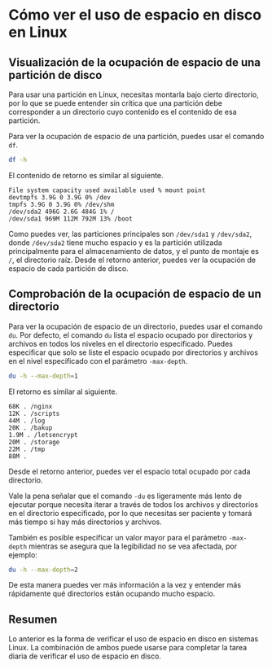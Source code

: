 # Cómo ver el uso de espacio en disco en Linux

## Visualización de la ocupación de espacio de una partición de disco

Para usar una partición en Linux, necesitas montarla bajo cierto directorio, por lo que se puede entender sin crítica que una partición debe corresponder a un directorio cuyo contenido es el contenido de esa partición.

Para ver la ocupación de espacio de una partición, puedes usar el comando ``df``.

```sh
df -h
```

El contenido de retorno es similar al siguiente.

```
File system capacity used available used % mount point
devtmpfs 3.9G 0 3.9G 0% /dev
tmpfs 3.9G 0 3.9G 0% /dev/shm
/dev/sda2 496G 2.6G 484G 1% /
/dev/sda1 969M 112M 792M 13% /boot
```

Como puedes ver, las particiones principales son `/dev/sda1` y `/dev/sda2`, donde `/dev/sda2` tiene mucho espacio y es la partición utilizada principalmente para el almacenamiento de datos, y el punto de montaje es `/`, el directorio raíz. Desde el retorno anterior, puedes ver la ocupación de espacio de cada partición de disco.

## Comprobación de la ocupación de espacio de un directorio

Para ver la ocupación de espacio de un directorio, puedes usar el comando `du`. Por defecto, el comando `du` lista el espacio ocupado por directorios y archivos en todos los niveles en el directorio especificado. Puedes especificar que solo se liste el espacio ocupado por directorios y archivos en el nivel especificado con el parámetro `-max-depth`.

```sh
du -h --max-depth=1
```

El retorno es similar al siguiente.

```
68K . /nginx
12K . /scripts
44M . /log
20K . /bakup
1.9M . /letsencrypt
20M . /storage
22M . /tmp
88M .
```

Desde el retorno anterior, puedes ver el espacio total ocupado por cada directorio.

Vale la pena señalar que el comando `-du` es ligeramente más lento de ejecutar porque necesita iterar a través de todos los archivos y directorios en el directorio especificado, por lo que necesitas ser paciente y tomará más tiempo si hay más directorios y archivos.

También es posible especificar un valor mayor para el parámetro `-max-depth` mientras se asegura que la legibilidad no se vea afectada, por ejemplo:

```sh
du -h --max-depth=2
```

De esta manera puedes ver más información a la vez y entender más rápidamente qué directorios están ocupando mucho espacio.

## Resumen

Lo anterior es la forma de verificar el uso de espacio en disco en sistemas Linux. La combinación de ambos puede usarse para completar la tarea diaria de verificar el uso de espacio en disco.